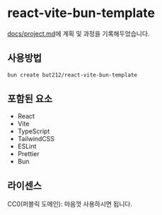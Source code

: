 # react-vite-bun-template

[docs/project.md](docs/project.md)에 계획 및 과정을 기록해두었습니다.

## 사용방법

```bash
bun create but212/react-vite-bun-template
```

## 포함된 요소

- React
- Vite
- TypeScript
- TailwindCSS
- ESLint
- Prettier
- Bun

## 라이센스

CC0(퍼블릭 도메인): 마음껏 사용하시면 됩니다.
